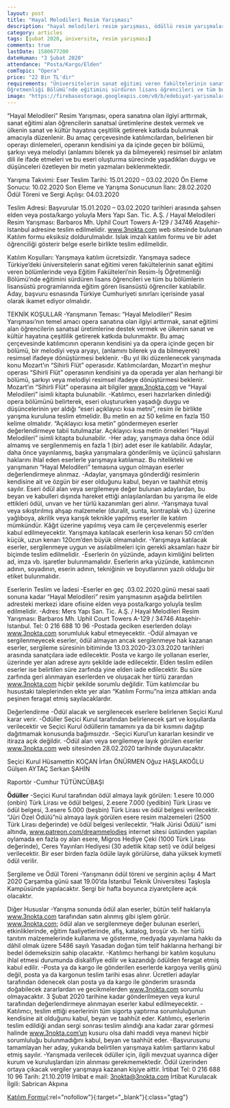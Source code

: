 ```yaml
---
layout: post
title: "Hayal Melodileri Resim Yarışması"
description: "hayal melodileri resim yarışması, ödüllü resim yarışmaları 2020"
category: articles
tags: [şubat 2020, üniversite, resim yarışması]
comments: true
lastDate: 1580677200
dateHuman: "3 Şubat 2020"
attendance: "Posta/Kargo/Elden"
comTopic: "Opera"
price: "22 Bin TL'dir"
requirements: "Üniversitelerin sanat eğitimi veren fakültelerinin sanat eğitimi veren bölümlerinde veya Eğitim Fakülteleri’nin Resim-İş
Öğretmenliği Bölümü’nde eğitimini sürdüren lisans öğrencileri ve tüm bu bölümlerin lisansüstü programlarında eğitim gören lisansüstü öğrenciler katılabilir"
image: "https://firebasestorage.googleapis.com/v0/b/edebiyat-yarismalari.appspot.com/o/hayal-melodileri-resim-yarismasi-2020.jpg?alt=media&token=526948a6-a57b-4c98-8bd9-45a0ab5cd39d"
---
```


“Hayal Melodileri” Resim Yarışması, opera sanatına olan ilgiyi arttırmak, sanat eğitimi alan öğrencilerin sanatsal üretimlerine destek vermek ve ülkenin sanat ve kültür hayatına çeşitlilik getirerek katkıda bulunmak amacıyla düzenlenir. Bu amaç çerçevesinde katılımcılardan, belirlenen bir operayı dinlemeleri, operanın kendisini ya da içinde geçen bir bölümü, şarkıyı veya melodiyi (anlamını bilerek ya da bilmeyerek) resimsel bir anlatım dili ile ifade etmeleri ve bu eseri oluşturma sürecinde yaşadıkları duygu ve düşünceleri özetleyen bir metin yazmaları beklenmektedir.

Yarışma Takvimi:
Eser Teslim Tarihi: 15.01.2020 – 03.02.2020
Ön Eleme Sonucu: 10.02.2020
Son Eleme ve Yarışma Sonucunun İlanı: 28.02.2020
Ödül Töreni ve Sergi Açılışı: 04.03.2020

Teslim Adresi:
Başvurular 15.01.2020 – 03.02.2020 tarihleri arasında şahsen elden veya posta/kargo yoluyla 
Mers Yapı San. Tic. A.Ş. / Hayal Melodileri Resim Yarışması: Barbaros Mh. Uphil Court Towers A-129 / 34746 Ataşehir- Istanbul adresine teslim edilmelidir.
www.3nokta.com web sitesinde bulunan Katılım formu eksiksiz doldurulmalıdır. Islak imzalı katılım formu ve bir adet öğrenciliği gösterir belge eserle birlikte teslim edilmelidir.

Katılım Koşulları:
Yarışmaya katılım ücretsizdir.
Yarışmaya sadece Türkiye’deki üniversitelerin sanat eğitimi veren fakültelerinin sanat eğitimi veren bölümlerinde veya Eğitim Fakülteleri’nin Resim-İş
Öğretmenliği Bölümü’nde eğitimini sürdüren lisans öğrencileri ve tüm bu bölümlerin lisansüstü programlarında eğitim gören lisansüstü öğrenciler katılabilir.
Aday, başvuru esnasında Türkiye Cumhuriyeti sınırları içerisinde yasal olarak ikamet ediyor olmalıdır.

TEKNİK KOŞULLAR
-Yarışmanın Teması: “Hayal Melodileri” Resim Yarışması’nın temel amacı opera sanatına olan ilgiyi arttırmak, sanat eğitimi alan öğrencilerin sanatsal üretimlerine destek vermek ve ülkenin sanat ve kültür hayatına çeşitlilik getirerek katkıda bulunmaktır. Bu amaç çerçevesinde katılımcının operanın kendisini ya da opera içinde geçen bir bölümü, bir melodiyi veya aryayı, (anlamını bilerek ya da bilmeyerek) resimsel ifadeye dönüştürmesi beklenir.
-Bu yıl ilki düzenlenecek yarışmada konu Mozart’ın “Sihirli Flüt” operasıdır. Katılımcılardan, Mozart’ın meşhur operası “Sihirli Flüt” operasının kendisini ya da
operada yer alan herhangi bir bölümü, şarkıyı veya melodiyi resimsel ifadeye dönüştürmesi beklenir. Mozart’ın “Sihirli Flüt” operasına ait bilgiler www.3nokta.com ve “Hayal Melodileri” isimli kitapta bulunabilir.
-Katılımcı, eseri hazırlarken dinlediği opera bölümünü belirterek, eseri oluştururken yaşadığı duygu ve düşüncelerinin yer aldığı “eseri açıklayıcı kısa metni”, resim ile birlikte yarışma kuruluna teslim etmelidir. Bu metin en az 50 kelime en fazla 150 kelime olmalıdır. “Açıklayıcı kısa metin” göndermeyen eserler değerlendirmeye tabii tutulmazlar. Açıklayıcı kısa metin örnekleri “Hayal Melodileri” isimli kitapta bulunabilir.
-Her aday, yarışmaya daha önce ödül almamış ve sergilenmemiş en fazla 1 (bir) adet eser ile katılabilir. Adaylar, daha önce yayınlanmış, başka yarışmalara gönderilmiş ve üçüncü şahısların haklarını ihlal eden eserlerle yarışmaya katılamaz. Bu nitelikteki ve yarışmanın “Hayal Melodileri” temasına uygun olmayan eserler değerlendirmeye alınmaz.
-Adaylar, yarışmaya gönderdiği resimlerin kendisine ait ve özgün bir eser olduğunu kabul, beyan ve taahhüt etmiş sayılır. Eseri ödül alan veya sergilemeye değer bulunan adaylardan, bu beyan ve kabulleri dışında hareket ettiği anlaşılanlardan bu yarışma ile elde ettikleri ödül, unvan ve her türlü kazanımları geri alınır.
-Yarışmaya tuval veya sıkıştırılmış ahşap malzemeler (duralit, sunta, kontraplak vb.) üzerine yağlıboya, akrilik veya karışık teknikle yapılmış eserler ile katılım mümkündür. Kâğıt üzerine yapılmış veya cam ile çerçevelenmiş eserler kabul edilmeyecektir. Yarışmaya katılacak eserlerin kısa kenarı 50 cm’den küçük, uzun kenarı 120cm’den büyük olmamalıdır.
-Yarışmaya katılacak eserler, sergilenmeye uygun ve asılabilmeleri için gerekli aksamları hazır bir biçimde teslim edilmelidir. 
-Eserlerin ön yüzünde, adayın kimliğini belirten ad, imza vb. işaretler bulunmamalıdır. Eserlerin arka yüzünde, katılımcının adının, soyadının, eserin adının, tekniğinin ve boyutlarının yazılı olduğu bir etiket bulunmalıdır.

Eserlerin Teslim ve İadesi
-Eserler en geç .03.02.2020.günü mesai saati sonuna kadar “Hayal Melodileri” resim yarışmasının aşağıda belirtilen adresteki merkezi idare ofisine elden veya posta/kargo yoluyla teslim edilmelidir.
-Adres: Mers Yapı San. Tic. A.Ş. / Hayal Melodileri Resim Yarışması: Barbaros Mh. Uphil Court Towers A-129 / 34746 Ataşehir- Istanbul. Tel: 0 216 688 10 96
-Postada geciken eserlerden dolayı www.3nokta.com sorumluluk kabul etmeyecektir.
-Ödül almayan ve sergilenmeyecek eserler, ödül almayan ancak sergilenmeye hak kazanan eserler, sergileme süresinin bitiminde 13.03.2020-23.03.2020 tarihleri arasında sanatçılara iade edilecektir. Posta ve kargo ile yollanan eserler, üzerinde yer alan adrese aynı şekilde iade edilecektir. Elden teslim edilen eserler ise belirtilen süre zarfında yine elden iade edilecektir. Bu süre zarfında geri alınmayan eserlerden ve oluşacak her türlü zarardan www.3nokta.com hiçbir şekilde sorumlu değildir. Tüm katılımcılar bu husustaki taleplerinden ekte yer alan “Katılım Formu”na imza attıkları anda peşinen feragat etmiş sayılacaklardır.

Değerlendirme
-Ödül alacak ve sergilenecek eserlere belirlenen Seçici Kurul karar verir.
-Ödüller Seçici Kurul tarafından belirlenecek şart ve koşullarda verilecektir ve Seçici Kurul ödüllerin tamamını ya da bir kısmını dağıtıp dağıtmamak konusunda bağımsızdır.
-Seçici Kurul’un kararları kesindir ve itiraza açık değildir.
-Ödül alan veya sergilemeye layık görülen eserler www.3nokta.com web sitesinden 28.02.2020 tarihinde duyurulacaktır.

Seçici Kurul
Hüsamettin KOÇAN
İrfan ÖNÜRMEN
Oğuz HAŞLAKOĞLU
Gülşen AYTAÇ
Serkan ŞAHİN

Raportör
-Cumhur TÜTÜNCÜBAŞI

**Ödüller**
-Seçici Kurul tarafından ödül almaya layık görülen:
1.esere 10.000 (onbin) Türk Lirası ve ödül belgesi, 
2.esere 7.000 (yedibin) Türk Lirası ve ödül belgesi, 
3.esere 5.000 (beşbin) Türk Lirası ve ödül belgesi verilecektir. 
“Jüri Özel Ödülü”nü almaya layık görülen esere resim malzemeleri (2500 Türk Lirası değerinde) ve ödül belgesi verilecektir.
“Halk Jürisi Ödülü” ismi altında, www.patreon.com/dreammelodies internet sitesi üstünden yapılan oylamada en fazla oy alan esere, Migros Hediye Çeki (1000 Türk
Lirası değerinde), Ceres Yayınları Hediyesi (30 adetlik kitap seti) ve ödül belgesi verilecektir.
Bir eser birden fazla ödüle layık görülürse, daha yüksek kıymetli ödül verilir. 

Sergileme ve Ödül Töreni
-Yarışmanın ödül töreni ve serginin açılışı 4 Mart 2020 Çarşamba günü saat 19.00’da İstanbul Teknik Üniversitesi Taşkışla Kampüsünde yapılacaktır. Sergi bir hafta boyunca ziyaretçilere açık olacaktır.

Diğer Hususlar
-Yarışma sonunda ödül alan eserler, bütün telif haklarıyla www.3nokta.com tarafından satın alınmış gibi işlem görür. www.3nokta.com; ödül alan ve sergilenmeye değer bulunan eserleri, etkinliklerinde, eğitim faaliyetlerinde, afiş, katalog, broşür vb. her türlü tanıtım malzemelerinde kullanma ve gösterme, medyada yayınlama hakkı da dâhil olmak üzere 5486 sayılı Yasadan doğan tüm telif haklarına herhangi bir bedel ödemeksizin sahip olacaktır.
-Katılımcı herhangi bir katılım koşulunu ihlal etmesi durumunda diskalifiye edilir ve kazandığı ödülden feragat etmiş kabul edilir.
-Posta ya da kargo ile gönderilen eserlerde kargoya veriliş günü değil, posta ya da kargonun teslim tarihi esas alınır. Ücretleri adaylar tarafından ödenecek olan posta ya da kargo ile gönderim sırasında doğabilecek zararlardan ve gecikmelerden www.3nokta.com sorumlu olmayacaktır. 3 Şubat 2020 tarihine kadar gönderilmeyen veya kurul tarafından değerlendirmeye alınmayan eserler kabul edilmeyecektir.
-Katılımcı, teslim ettiği eserlerinin tüm sigorta yaptırma sorumluluğunun kendisine ait olduğunu kabul, beyan ve taahhüt eder. Katılımcı, eserlerin teslim edildiği andan sergi sonrası teslim alındığı ana kadar zarar görmesi halinde www.3nokta.com’un kusuru olsa dahi maddi veya manevi hiçbir sorumluluğu bulunmadığını kabul, beyan ve taahhüt eder.
-Başvurusunu tamamlayan her aday, yukarıda belirtilen yarışmaya katılım şartlarını kabul etmiş sayılır.
-Yarışmada verilecek ödüller için, ilgili mevzuat uyarınca diğer kurum ve kuruluşlardan izin alınması gerekmemektedir. Ödül üzerinden ortaya çıkacak vergiler yarışmaya kazanan kişiye aittir.
İrtibat Tel: 0 216 688 10 96 Tarih: 21.10.2019
İrtibat e mail: 3nokta@3nokta.com
İrtibat Kurulacak İlgili: Sabrican Akpına

[Katılım Formu](https://firebasestorage.googleapis.com/v0/b/edebiyat-yarismalari.appspot.com/o/hayal-melodileri-resim-yarismasi-katilim-formu.pdf?alt=media&token=ddd86bbd-9d50-4248-b1b5-c36ae09b1f10){:rel="nofollow"}{:target="_blank"}{:class="gtag"}